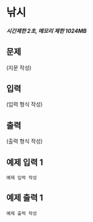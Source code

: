 # 낚시

##### 시간제한 2초, 메모리 제한 1024MB

## 문제

(지문 작성)



## 입력

(입력 형식 작성)



## 출력

(출력 형식 작성)



## 예제 입력 1

```
예제 입력 작성
```



## 예제 출력 1

```
예제 출력 작성
```


